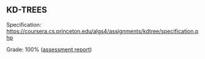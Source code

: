 ## KD-TREES

Specification: https://coursera.cs.princeton.edu/algs4/assignments/kdtree/specification.php

Grade: 100% ([assessment report](../submissions/week5.1/README.md))
